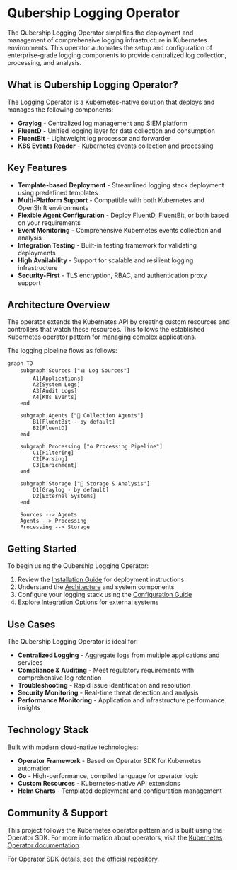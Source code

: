 # Qubership Logging Operator

The Qubership Logging Operator simplifies the deployment and management of comprehensive logging infrastructure in Kubernetes environments. This operator automates the setup and configuration of enterprise-grade logging components to provide centralized log collection, processing, and analysis.

## What is Qubership Logging Operator?

The Logging Operator is a Kubernetes-native solution that deploys and manages the following components:

- **Graylog** - Centralized log management and SIEM platform
- **FluentD** - Unified logging layer for data collection and consumption
- **FluentBit** - Lightweight log processor and forwarder
- **K8S Events Reader** - Kubernetes events collection and processing

## Key Features

- **Template-based Deployment** - Streamlined logging stack deployment using predefined templates
- **Multi-Platform Support** - Compatible with both Kubernetes and OpenShift environments
- **Flexible Agent Configuration** - Deploy FluentD, FluentBit, or both based on your requirements
- **Event Monitoring** - Comprehensive Kubernetes events collection and analysis
- **Integration Testing** - Built-in testing framework for validating deployments
- **High Availability** - Support for scalable and resilient logging infrastructure
- **Security-First** - TLS encryption, RBAC, and authentication proxy support

## Architecture Overview

The operator extends the Kubernetes API by creating custom resources and controllers that watch these resources. This follows the established Kubernetes operator pattern for managing complex applications.

The logging pipeline flows as follows:

```mermaid
graph TD
    subgraph Sources ["📊 Log Sources"]
        A1[Applications]
        A2[System Logs]
        A3[Audit Logs]
        A4[K8s Events]
    end
    
    subgraph Agents ["🔄 Collection Agents"]
        B1[FluentBit - by default]
        B2[FluentD]
    end
    
    subgraph Processing ["⚙️ Processing Pipeline"]
        C1[Filtering]
        C2[Parsing]
        C3[Enrichment]
    end
    
    subgraph Storage ["💾 Storage & Analysis"]
        D1[Graylog - by default]
        D2[External Systems]
    end
    
    Sources --> Agents
    Agents --> Processing
    Processing --> Storage
```

## Getting Started

To begin using the Qubership Logging Operator:

1. Review the [Installation Guide](installation.md) for deployment instructions
2. Understand the [Architecture](architecture.md) and system components
3. Configure your logging stack using the [Configuration Guide](configuration.md)
4. Explore [Integration Options](integrations/aws-cloudwatch.md) for external systems

## Use Cases

The Qubership Logging Operator is ideal for:

- **Centralized Logging** - Aggregate logs from multiple applications and services
- **Compliance & Auditing** - Meet regulatory requirements with comprehensive log retention
- **Troubleshooting** - Rapid issue identification and resolution
- **Security Monitoring** - Real-time threat detection and analysis
- **Performance Monitoring** - Application and infrastructure performance insights

## Technology Stack

Built with modern cloud-native technologies:

- **Operator Framework** - Based on Operator SDK for Kubernetes automation
- **Go** - High-performance, compiled language for operator logic
- **Custom Resources** - Kubernetes-native API extensions
- **Helm Charts** - Templated deployment and configuration management

## Community & Support

This project follows the Kubernetes operator pattern and is built using the Operator SDK. For more information about operators, visit the [Kubernetes Operator documentation](https://kubernetes.io/docs/concepts/extend-kubernetes/operator/).

For Operator SDK details, see the [official repository](https://github.com/operator-framework/operator-sdk). 